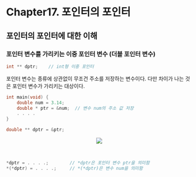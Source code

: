 # Chapter17. 포인터의 포인터

## 포인터의 포인터에 대한 이해

### 포인터 변수를 가리키는 이중 포인터 변수 (더블 포인터 변수)

```c
int ** dptr;    // int형 이중 포인터
```

포인터 변수는 종류에 상관없이 무조건 주소를 저장하는 변수이다. 다만 차이가 나는 것은 포인터 변수가 가리키는 대상이다.

```c
int main(void) {
    double num = 3.14;
    double * ptr = &num;  // 변수 num의 주소 값 저장
    . . . .
}
```

```c
double ** dptr = &ptr;
```

<p align='center'>
<img src='https://user-images.githubusercontent.com/39554623/54519876-dba80380-49aa-11e9-9a06-c2a64923b516.PNG'>
</p>

<br>

```c
*dptr = . . . .;        // *dptr은 포인터 변수 ptr을 의미함
*(*dptr) = . . . .;     // *(*dptr)은 변수 num을 의미함
```


<p align='center'>
<img src=''>
</p>

<p align='center'>
<img src=''>
</p>
